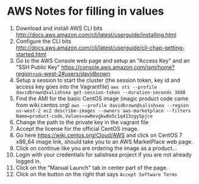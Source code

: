 # AWS Notes for filling in values

 1. Download and install AWS CLI bits http://docs.aws.amazon.com/cli/latest/userguide/installing.html
 1. Configure the CLI bits http://docs.aws.amazon.com/cli/latest/userguide/cli-chap-getting-started.html
 1. Go to the AWS Console web page and setup an "Access Key" and an "SSH Public Key" https://console.aws.amazon.com/iam/home?region=us-west-2#users/davidbrown
 1. Setup a session to start the cluster (the session token, key id and access key goes into the Vagrantfile)
    ```aws sts --profile davidbrown@salishsea get-session-token --duration-seconds 3600```
 1. Find the AMI for the basic CentOS image (magic product code came from wiki.centos.org)
    ```aws --profile davidbrown@salishsea --region us-west-2 ec2 describe-images --owners aws-marketplace --filters Name=product-code,Values=aw0evgkw8e5c1q413zgy5pjce```
 1. Change the path to the private key in the vagrant file
 1. Accept the license for the official CentOS image.
  1. Go here https://wiki.centos.org/Cloud/AWS and click on CentOS 7 x86_64 image link, should take you to an AWS MarketPlace web page.
  1. Click on continue like you are ordering the image as a product...
  1. Login with your credentials for salishsea project if you are not already logged in.
  1. Click on the "Manual Launch" tab in center part of the page.
  1. Click on the button on the right that says ```Accept Software Terms```

